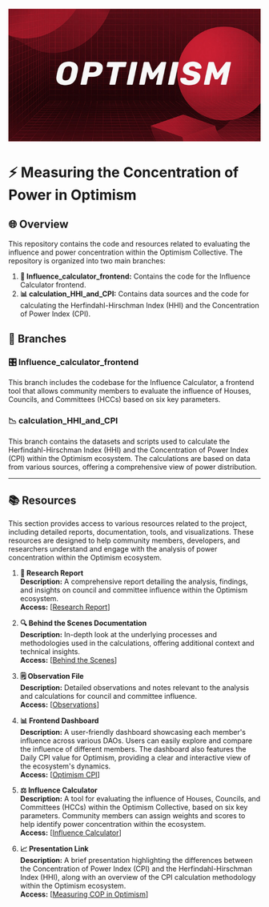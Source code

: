 <p align="center">
  <img src="./OP.png" alt="Optimism Logo" />
</p>

# ⚡ Measuring the Concentration of Power in Optimism

## 🌐 Overview

This repository contains the code and resources related to evaluating the influence and power concentration within the Optimism Collective. The repository is organized into two main branches:

1. **🚀 Influence_calculator_frontend:** Contains the code for the Influence Calculator frontend.
2. **📊 calculation_HHI_and_CPI:** Contains data sources and the code for calculating the Herfindahl-Hirschman Index (HHI) and the Concentration of Power Index (CPI).

## 🌿 Branches

### 🎛️ Influence_calculator_frontend
This branch includes the codebase for the Influence Calculator, a frontend tool that allows community members to evaluate the influence of Houses, Councils, and Committees (HCCs) based on six key parameters.

### 📉 calculation_HHI_and_CPI
This branch contains the datasets and scripts used to calculate the Herfindahl-Hirschman Index (HHI) and the Concentration of Power Index (CPI) within the Optimism ecosystem. The calculations are based on data from various sources, offering a comprehensive view of power distribution.

---

## 📚 Resources

This section provides access to various resources related to the project, including detailed reports, documentation, tools, and visualizations. These resources are designed to help community members, developers, and researchers understand and engage with the analysis of power concentration within the Optimism ecosystem.

1. **📝 Research Report**  
   **Description:** A comprehensive report detailing the analysis, findings, and insights on council and committee influence within the Optimism ecosystem.  
   **Access:** [[Research Report](https://coffee-cheap-marten-178.mypinata.cloud/ipfs/QmUBvoNPsmVbSFYk1M3kWSmhf1eejURWCQUpjMsqjpqdcq)]

2. **🔍 Behind the Scenes Documentation**  
   **Description:** In-depth look at the underlying processes and methodologies used in the calculations, offering additional context and technical insights.  
   **Access:** [[Behind the Scenes](https://docs.google.com/document/d/16dKJOd84x4eJkFe_ch8kWImylfVdYOhH9SS-ahYWHYA/edit?usp=sharing)]

3. **🗒️ Observation File**  
   **Description:** Detailed observations and notes relevant to the analysis and calculations for council and committee influence.  
   **Access:** [[Observations](https://docs.google.com/document/d/1BwiWLmY01IGLkDs1M6hB264NCcMYAGF7i0Z1X2C9unM/edit?usp=sharing)]

4. **📊 Frontend Dashboard**  
   **Description:** A user-friendly dashboard showcasing each member's influence across various DAOs. Users can easily explore and compare the influence of different members. The dashboard also features the Daily CPI value for Optimism, providing a clear and interactive view of the ecosystem's dynamics.  
   **Access:** [[Optimism CPI](https://cpi-one.vercel.app/)]

5. **⚖️ Influence Calculator**  
   **Description:** A tool for evaluating the influence of Houses, Councils, and Committees (HCCs) within the Optimism Collective, based on six key parameters. Community members can assign weights and scores to help identify power concentration within the ecosystem.  
   **Access:** [[Influence Calculator](https://optimism-cop-analyzer.vercel.app/)]

6. **📈 Presentation Link**  
   **Description:** A brief presentation highlighting the differences between the Concentration of Power Index (CPI) and the Herfindahl-Hirschman Index (HHI), along with an overview of the CPI calculation methodology within the Optimism ecosystem.  
   **Access:** [[Measuring COP in Optimism](https://coffee-cheap-marten-178.mypinata.cloud/ipfs/QmV9hQxERHU137e1DD2ex2Eiev5BmkUHNmTjdxV9fpRfzd)]
